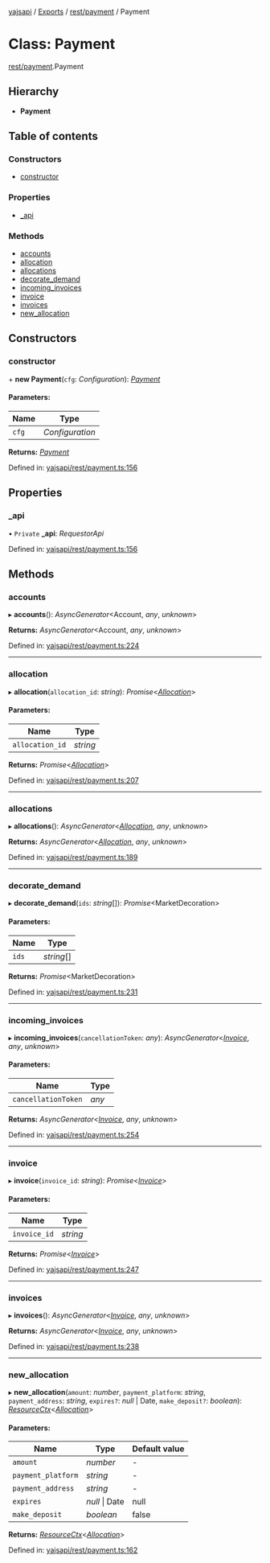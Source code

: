 [yajsapi](../README.md) / [Exports](../modules.md) / [rest/payment](../modules/rest_payment.md) / Payment

# Class: Payment

[rest/payment](../modules/rest_payment.md).Payment

## Hierarchy

* **Payment**

## Table of contents

### Constructors

- [constructor](rest_payment.payment.md#constructor)

### Properties

- [\_api](rest_payment.payment.md#_api)

### Methods

- [accounts](rest_payment.payment.md#accounts)
- [allocation](rest_payment.payment.md#allocation)
- [allocations](rest_payment.payment.md#allocations)
- [decorate\_demand](rest_payment.payment.md#decorate_demand)
- [incoming\_invoices](rest_payment.payment.md#incoming_invoices)
- [invoice](rest_payment.payment.md#invoice)
- [invoices](rest_payment.payment.md#invoices)
- [new\_allocation](rest_payment.payment.md#new_allocation)

## Constructors

### constructor

\+ **new Payment**(`cfg`: *Configuration*): [*Payment*](rest_payment.payment.md)

#### Parameters:

Name | Type |
------ | ------ |
`cfg` | *Configuration* |

**Returns:** [*Payment*](rest_payment.payment.md)

Defined in: [yajsapi/rest/payment.ts:156](https://github.com/golemfactory/yajsapi/blob/0a8d8c8/yajsapi/rest/payment.ts#L156)

## Properties

### \_api

• `Private` **\_api**: *RequestorApi*

Defined in: [yajsapi/rest/payment.ts:156](https://github.com/golemfactory/yajsapi/blob/0a8d8c8/yajsapi/rest/payment.ts#L156)

## Methods

### accounts

▸ **accounts**(): *AsyncGenerator*<Account, *any*, *unknown*\>

**Returns:** *AsyncGenerator*<Account, *any*, *unknown*\>

Defined in: [yajsapi/rest/payment.ts:224](https://github.com/golemfactory/yajsapi/blob/0a8d8c8/yajsapi/rest/payment.ts#L224)

___

### allocation

▸ **allocation**(`allocation_id`: *string*): *Promise*<[*Allocation*](rest_payment.allocation.md)\>

#### Parameters:

Name | Type |
------ | ------ |
`allocation_id` | *string* |

**Returns:** *Promise*<[*Allocation*](rest_payment.allocation.md)\>

Defined in: [yajsapi/rest/payment.ts:207](https://github.com/golemfactory/yajsapi/blob/0a8d8c8/yajsapi/rest/payment.ts#L207)

___

### allocations

▸ **allocations**(): *AsyncGenerator*<[*Allocation*](rest_payment.allocation.md), *any*, *unknown*\>

**Returns:** *AsyncGenerator*<[*Allocation*](rest_payment.allocation.md), *any*, *unknown*\>

Defined in: [yajsapi/rest/payment.ts:189](https://github.com/golemfactory/yajsapi/blob/0a8d8c8/yajsapi/rest/payment.ts#L189)

___

### decorate\_demand

▸ **decorate_demand**(`ids`: *string*[]): *Promise*<MarketDecoration\>

#### Parameters:

Name | Type |
------ | ------ |
`ids` | *string*[] |

**Returns:** *Promise*<MarketDecoration\>

Defined in: [yajsapi/rest/payment.ts:231](https://github.com/golemfactory/yajsapi/blob/0a8d8c8/yajsapi/rest/payment.ts#L231)

___

### incoming\_invoices

▸ **incoming_invoices**(`cancellationToken`: *any*): *AsyncGenerator*<[*Invoice*](rest_payment.invoice.md), *any*, *unknown*\>

#### Parameters:

Name | Type |
------ | ------ |
`cancellationToken` | *any* |

**Returns:** *AsyncGenerator*<[*Invoice*](rest_payment.invoice.md), *any*, *unknown*\>

Defined in: [yajsapi/rest/payment.ts:254](https://github.com/golemfactory/yajsapi/blob/0a8d8c8/yajsapi/rest/payment.ts#L254)

___

### invoice

▸ **invoice**(`invoice_id`: *string*): *Promise*<[*Invoice*](rest_payment.invoice.md)\>

#### Parameters:

Name | Type |
------ | ------ |
`invoice_id` | *string* |

**Returns:** *Promise*<[*Invoice*](rest_payment.invoice.md)\>

Defined in: [yajsapi/rest/payment.ts:247](https://github.com/golemfactory/yajsapi/blob/0a8d8c8/yajsapi/rest/payment.ts#L247)

___

### invoices

▸ **invoices**(): *AsyncGenerator*<[*Invoice*](rest_payment.invoice.md), *any*, *unknown*\>

**Returns:** *AsyncGenerator*<[*Invoice*](rest_payment.invoice.md), *any*, *unknown*\>

Defined in: [yajsapi/rest/payment.ts:238](https://github.com/golemfactory/yajsapi/blob/0a8d8c8/yajsapi/rest/payment.ts#L238)

___

### new\_allocation

▸ **new_allocation**(`amount`: *number*, `payment_platform`: *string*, `payment_address`: *string*, `expires?`: *null* \| Date, `make_deposit?`: *boolean*): [*ResourceCtx*](rest_resource.resourcectx.md)<[*Allocation*](rest_payment.allocation.md)\>

#### Parameters:

Name | Type | Default value |
------ | ------ | ------ |
`amount` | *number* | - |
`payment_platform` | *string* | - |
`payment_address` | *string* | - |
`expires` | *null* \| Date | null |
`make_deposit` | *boolean* | false |

**Returns:** [*ResourceCtx*](rest_resource.resourcectx.md)<[*Allocation*](rest_payment.allocation.md)\>

Defined in: [yajsapi/rest/payment.ts:162](https://github.com/golemfactory/yajsapi/blob/0a8d8c8/yajsapi/rest/payment.ts#L162)
